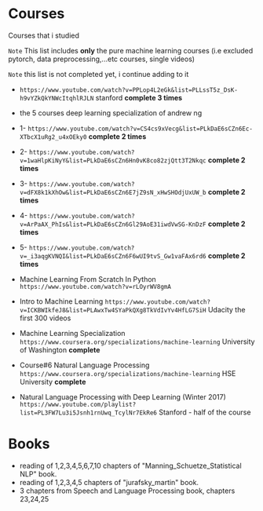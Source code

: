 # Courses
Courses that i studied 

`Note` This list includes **only** the pure machine learning courses (i.e excluded pytorch, data preprocessing,...etc courses, single videos)

`Note` this list is not completed yet, i continue adding to it


 * ```https://www.youtube.com/watch?v=PPLop4L2eGk&list=PLLssT5z_DsK-h9vYZkQkYNWcItqhlRJLN``` stanford **complete 3 times**
 
 * the 5 courses deep learning specialization of andrew ng
 
 - 1- ```https://www.youtube.com/watch?v=CS4cs9xVecg&list=PLkDaE6sCZn6Ec-XTbcX1uRg2_u4xOEky0```  **complete 2 times**
 
 - 2- ```https://www.youtube.com/watch?v=1waHlpKiNyY&list=PLkDaE6sCZn6Hn0vK8co82zjQtt3T2Nkqc```  **complete 2 times**
 
 - 3- ```https://www.youtube.com/watch?v=dFX8k1kXhOw&list=PLkDaE6sCZn6E7jZ9sN_xHwSHOdjUxUW_b```  **complete 2 times**
 
 - 4- ```https://www.youtube.com/watch?v=ArPaAX_PhIs&list=PLkDaE6sCZn6Gl29AoE31iwdVwSG-KnDzF```  **complete 2 times**
 
 - 5- ```https://www.youtube.com/watch?v=_i3aqgKVNQI&list=PLkDaE6sCZn6F6wUI9tvS_Gw1vaFAx6rd6```  **complete 2 times**

- Machine Learning From Scratch In Python ```https://www.youtube.com/watch?v=rLOyrWV8gmA```

 - Intro to Machine Learning  ```https://www.youtube.com/watch?v=ICKBWIkfeJ8&list=PLAwxTw4SYaPkQXg8TkVdIvYv4HfLG7SiH``` Udacity the first 300 videos
 
 - Machine Learning Specialization ```https://www.coursera.org/specializations/machine-learning```  University of Washington **complete**
 
 - Course#6 Natural Language Processing ```https://www.coursera.org/specializations/machine-learning``` HSE University **complete**
 
 - Natural Language Processing with Deep Learning (Winter 2017) ```https://www.youtube.com/playlist?list=PL3FW7Lu3i5Jsnh1rnUwq_TcylNr7EkRe6``` Stanford - half of the course 

# Books
 
  - reading of 1,2,3,4,5,6,7,10 chapters of "Manning_Schuetze_Statistical NLP" book.
  - reading of 1,2,3,4,5 chapters of "jurafsky_martin" book.
  - 3 chapters from Speech and Language Processing book, chapters 23,24,25

